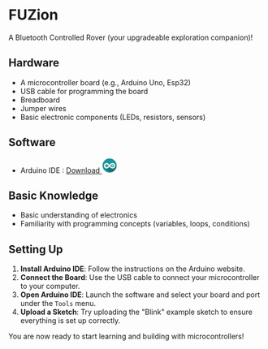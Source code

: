 # FUZion
A Bluetooth Controlled Rover (your upgradeable exploration companion)!

## Hardware

- A microcontroller board (e.g., Arduino Uno, Esp32)
- USB cable for programming the board
- Breadboard
- Jumper wires
- Basic electronic components (LEDs, resistors, sensors)

## Software

- Arduino IDE :   <a href="https://www.arduino.cc/en/software"> Download <img border="0" alt="arduino_logo" src="https://raw.githubusercontent.com/Suraj2930/Microcontroller-Projects-Journey/main/docs/images/arduino-icon.jpg" width="30" height="30"> </a>

## Basic Knowledge

- Basic understanding of electronics
- Familiarity with programming concepts (variables, loops, conditions)

## Setting Up

1. **Install Arduino IDE**: Follow the instructions on the Arduino website.
2. **Connect the Board**: Use the USB cable to connect your microcontroller to your computer.
3. **Open Arduino IDE**: Launch the software and select your board and port under the `Tools` menu.
4. **Upload a Sketch**: Try uploading the "Blink" example sketch to ensure everything is set up correctly.

You are now ready to start learning and building with microcontrollers!

</div>
